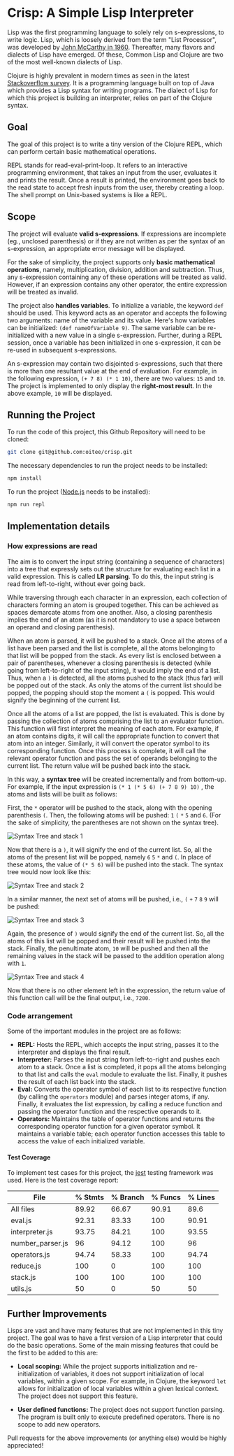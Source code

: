 # Crisp: A Simple Lisp Interpreter


Lisp was the first programming language to solely rely on s-expressions, to write logic. Lisp, which is loosely derived from the term "List Processor", was developed by [John McCarthy in 1960](http://jmc.stanford.edu/articles/lisp/lisp.pdf). Thereafter, many flavors and dialects of Lisp have emerged. Of these, Common Lisp and Clojure are two of the most well-known dialects of Lisp.  

Clojure is highly prevalent in modern times as seen in the latest [Stackoverflow survey](https://insights.stackoverflow.com/survey/2021#technology-top-paying-technologies). It is a programming language built on top of Java which provides a Lisp syntax for writing programs. The dialect of Lisp for which this project is building an interpreter, relies on part of the Clojure syntax.

## Goal

The goal of this project is to write a tiny version of the Clojure REPL, which can perform certain basic mathematical operations. 

REPL stands for read-eval-print-loop. It refers to an interactive programming environment, that takes an input from the user, evaluates it and prints the result. Once a result is printed, the environment goes back to the read state to accept fresh inputs from the user, thereby creating a loop. The shell prompt on Unix-based systems is like a REPL. 

## Scope

The project will evaluate **valid s-expressions**. If expressions are incomplete (eg., unclosed parenthesis) or if they are not written as per the syntax of an s-expression, an appropriate error message will be displayed.

For the sake of simplicity, the project supports only **basic mathematical operations**, namely, multiplication, division, addition and subtraction. Thus, any s-expression containing any of these operations will be treated as valid. However, if an expression contains any other operator, the entire expression will be treated as invalid.

The project also **handles variables**. To initialize a variable, the keyword `def` should be used. This keyword acts as an operator and accepts  the following two arguments: name of the variable and its value. Here's how variables can be initialized: `(def nameOfVariable 9)`. The same variable can be re-initialized with a new value in a single s-expression. Further, during a REPL session, once a variable has been initialized in one s-expression, it can be re-used in subsequent s-expressions. 

An s-expression may contain two disjointed s-expressions, such that there is more than one resultant value at the end of evaluation. For example, in the following expression, `(+ 7 8) (* 1 10)`, there are two values: `15` and `10`. The project is implemented to only display the **right-most result**. In the above example, `10` will be displayed. 


## Running the Project

To run the code of this project, this Github Repository will need to be cloned:

```sh
git clone git@github.com:oitee/crisp.git
```

The necessary dependencies to run the project needs to be installed:

```sh
npm install
```

To run the project ([Node.js](http://nodejs.dev/) needs to be installed):

```sh
npm run repl
```


## Implementation details

### How expressions are read

The aim is to convert the input string (containing a sequence of characters) into a tree that expressly sets out the structure for evaluating each list in a valid expression. This is called **LR parsing**.  To do this, the input string is read from left-to-right, without ever going back. 

While traversing through each character in an expression, each collection of characters forming an atom is grouped together. This can be achieved as spaces demarcate atoms from one another. Also, a closing parenthesis implies the end of an atom (as it is not mandatory to use a space between an operand and closing parenthesis). 

When an atom is parsed, it will be pushed to a stack. Once all the atoms of a list have been parsed and the list is complete, all the atoms belonging to that list will be popped from the stack. As every list is enclosed between a pair of parentheses, whenever a closing parenthesis is detected (while going from left-to-right of the input string), it would imply the end of a list. Thus, when a `)` is detected, all the atoms pushed to the stack (thus far) will be popped out of the stack. As only the atoms of the current list should be popped, the popping should stop the moment a `(` is popped. This would signify the beginning of the current list. 

Once all the atoms of a list are popped, the list is evaluated. This is done by passing the collection of atoms comprising the list to an evaluator function. This function will first interpret the meaning of each atom. For example, if an atom contains digits, it will call the appropriate function to convert that atom into an integer. Similarly, it will convert the operator symbol to its corresponding function. Once this process is complete, it will call the relevant operator function and pass the set of operands belonging to the current list.  The return value will be pushed back into the stack.

In this way, a **syntax tree** will be created incrementally and from bottom-up. For example, if the input expression is `(* 1 (* 5 6) (+ 7 8 9) 10)` , the atoms and lists will be built as follows:

First, the `*` operator will be pushed to the stack, along with the opening parenthesis `(`. Then, the following atoms will be pushed: `1` `(` `*` `5` and `6`. (For the sake of simplicity, the parentheses are not shown on the syntax tree).


![Syntax Tree and stack 1](/assets/images/syntax_tree_stack_1.png)


Now that there is a `)`, it will signify the end of the current list. So, all the atoms of the present list will be popped, namely  `6` `5` `*` and `(`. In place of these atoms, the value of `(* 5 6)` will be pushed into the stack. The syntax tree would now look like this:

![Syntax Tree and stack 2](/assets/images/syntax_tree_stack_2.png)

In a similar manner, the next set of atoms will be pushed, i.e., `(` `+` `7` `8` `9` will be pushed:

![Syntax Tree and stack 3](/assets/images/syntax_tree_stack_3.png)

Again, the presence of `)` would signify the end of the current list. So, all the atoms of this list will be popped and their result will be pushed into the stack. Finally, the penultimate atom, `10` will be pushed and then all the remaining values in the stack will be passed to the addition operation along with `1`.

![Syntax Tree and stack 4](/assets/images/syntax_tree_stack_4.png)

Now that there is no other element left in the expression, the return value of this function call will be the final output, i.e., `7200`.


### Code arrangement

Some of the important modules in the project are as follows:

- **REPL:** Hosts the REPL, which accepts the input string, passes it to the interpreter and displays the final result.
- **Interpreter:** Parses the input string from left-to-right and pushes each atom to a stack. Once a list is completed, it pops all the atoms belonging to that list and calls the `eval` module to evaluate the list. Finally, it pushes the result of each list back into the stack.
- **Eval:** Converts the operator symbol of each list to its respective function (by calling the `operators` module) and parses integer atoms, if any. Finally, it evaluates the list expression, by calling a reduce function and passing the operator function and the respective operands to it.
- **Operators:** Maintains the table of operator functions and returns the corresponding operator function for a given operator symbol.  It maintains a variable table; each operator function accesses this table to access the value of each initialized variable.

#### Test Coverage

To implement test cases for this project, the [jest](https://jestjs.io/) testing framework was used. Here is the test coverage report:


File              | % Stmts | % Branch | % Funcs | % Lines 
------------------|---------|----------|---------|---------
All files         |   89.92 |    66.67 |   90.91 |    89.6 
 eval.js          |   92.31 |    83.33 |     100 |   90.91 
 interpreter.js   |   93.75 |    84.21 |     100 |   93.55 
 number_parser.js |      96 |    94.12 |     100 |      96 
 operators.js     |   94.74 |    58.33 |     100 |   94.74 
 reduce.js        |     100 |        0 |     100 |     100 
 stack.js         |     100 |      100 |     100 |     100 
 utils.js         |      50 |        0 |      50 |      50 




## Further Improvements

Lisps are vast and have many features that are not implemented in this tiny project. The goal was to have a first version of a Lisp interpreter that could do the basic operations. Some of the main missing features that could be the first to be added to this are:

- **Local scoping:** While the project supports initialization and re-initialization of variables, it does not support initialization of local variables, within a given scope. For example, in Clojure, the keyword `let` allows for initialization of local variables within a given lexical context. The project does not support this feature.

- **User defined functions:** The project does not support function parsing. The program is built only to execute predefined operators. There is no scope to add new operators.

Pull requests for the above improvements (or anything else) would be highly appreciated!
